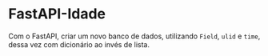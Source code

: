 # FastAPI-Idade

Com o FastAPI, criar um novo banco de dados, utilizando `Field`, `ulid` e `time`, dessa vez com dicionário ao invés de lista.
